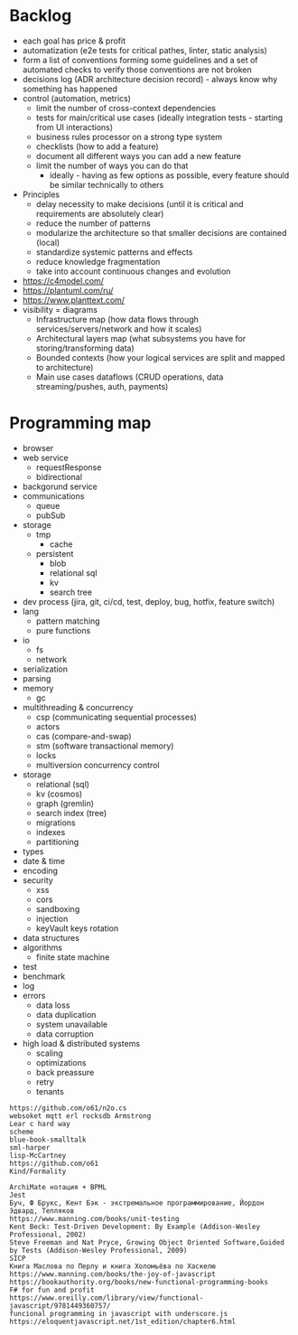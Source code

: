 # Backlog

* each goal has price & profit
* automatization (e2e tests for critical pathes, linter, static analysis)
* form a list of conventions forming some guidelines and a set of automated checks to verify those conventions are not broken
* decisions log (ADR architecture decision record) - always know why something has happened
* control (automation, metrics)
  * limit the number of cross-context dependencies
  * tests for main/critical use cases (ideally integration tests - starting from UI interactions)
  * business rules processor on a strong type system
  * checklists (how to add a feature)
  * document all different ways you can add a new feature
  * limit the number of ways you can do that
    * ideally - having as few options as possible, every feature should be similar technically to others
* Principles
  * delay necessity to make decisions (until it is critical and requirements are absolutely clear)
  * reduce the number of patterns
  * modularize the architecture so that smaller decisions are contained (local)
  * standardize systemic patterns and effects
  * reduce knowledge fragmentation
  * take into account continuous changes and evolution
* https://c4model.com/
* https://plantuml.com/ru/
* https://www.planttext.com/
* visibility = diagrams
  * Infrastructure map (how data flows through services/servers/network and how it scales)
  * Architectural layers map (what subsystems you have for storing/transforming data)
  * Bounded contexts (how your logical services are split and mapped to architecture)
  * Main use cases dataflows (CRUD operations, data streaming/pushes, auth, payments)


# Programming map

* browser
* web service
  * requestResponse
  * bidirectional
* backgorund service
* communications
  * queue
  * pubSub
* storage
  * tmp
    * cache
  * persistent
    * blob
    * relational sql
    * kv
    * search tree
* dev process (jira, git, ci/cd, test, deploy, bug, hotfix, feature switch)
* lang
  * pattern matching
  * pure functions
* io
  * fs
  * network
* serialization
* parsing
* memory
  * gc
* multithreading & concurrency
  * csp (communicating sequential processes)
  * actors
  * cas (compare-and-swap)
  * stm (software transactional memory)
  * locks
  * multiversion concurrency control
* storage
  * relational (sql)
  * kv (cosmos)
  * graph (gremlin)
  * search index (tree)
  * migrations
  * indexes
  * partitioning
* types
* date & time
* encoding
* security
  * xss
  * cors
  * sandboxing
  * injection
  * keyVault keys rotation
* data structures
* algorithms
  * finite state machine
* test
* benchmark
* log
* errors
  * data loss
  * data duplication
  * system unavailable
  * data corruption
* high load & distributed systems
  * scaling
  * optimizations
  * back preassure
  * retry
  * tenants

```
https://github.com/o61/n2o.cs
websoket mqtt erl rocksdb Armstrong
Lear c hard way
scheme
blue-book-smalltalk
sml-harper
lisp-McCartney
https://github.com/o61
Kind/Formality
```

```
ArchiMate нотация + BPML
Jest
Буч, Ф Брукс, Кент Бэк - экстремальное программирование, Йордон Эдвард, Тепляков
https://www.manning.com/books/unit-testing
Kent Beck: Test-Driven Development: By Example (Addison-Wesley Professional, 2002)
Steve Freeman and Nat Pryce, Growing Object Oriented Software,Guided by Tests (Addison-Wesley Professional, 2009)
SICP
Книга Маслова по Перлу и книга Холомьёва по Хаскелю
https://www.manning.com/books/the-joy-of-javascript
https://bookauthority.org/books/new-functional-programming-books
F# for fun and profit
https://www.oreilly.com/library/view/functional-javascript/9781449360757/
funcional programming in javascript with underscore.js
https://eloquentjavascript.net/1st_edition/chapter6.html
```
